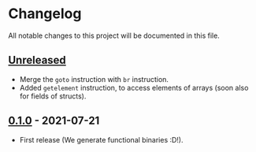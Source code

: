 # Changelog
All notable changes to this project will be documented in this file.

## [Unreleased]

* Merge the `goto` instruction with `br` instruction.
* Added `getelement` instruction, to access elements of arrays (soon also for fields of structs).

## [0.1.0] - 2021-07-21

* First release (We generate functional binaries :D!).

[Unreleased]: https://github.com/StunxFS/foxil/compare/0.1.0...HEAD
[0.1.0]: https://github.com/StunxFS/foxil/releases/tag/0.1.0
